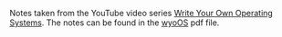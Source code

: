 Notes taken from the YouTube video series [Write Your Own Operating Systems](https://www.youtube.com/watch?v=1rnA6wpF0o4).
The notes can be found in the [wyoOS](https://github.com/francescoaristei/wyoOS/blob/main/wyoOS.pdf) pdf file.
